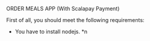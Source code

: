 ORDER MEALS APP (With Scalapay Payment)

First of all, you should meet the following requirements:
* You have to install nodejs.
*n

